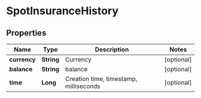 
# SpotInsuranceHistory

## Properties

Name | Type | Description | Notes
------------ | ------------- | ------------- | -------------
**currency** | **String** | Currency |  [optional]
**balance** | **String** | balance |  [optional]
**time** | **Long** | Creation time, timestamp, milliseconds |  [optional]

